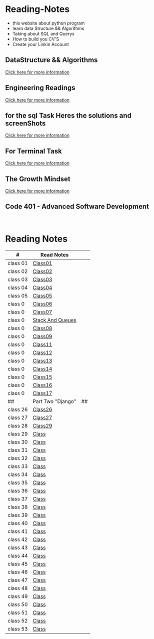 # Reading-Notes

* this website about python program
* learn data Structure && Algorithms 
* Taking about SQL and Querys 
* How to build you CV'S 
* Create your Linkin Account 


## DataStructure && Algorithms 
[Click here for more information](./DataStructureAlgo.md)


## Engineering Readings
[Click here for more information](./EngineeringReadings.md)


## for the sql Task Heres the solutions and screenShots
[Click here for more information](./SQL.md)


## For Terminal Task 
[Click here for more information](./Terminal.md)

## The Growth Mindset
[Click here for more information](./TheGrowthMindset.MD)



<!-- ## Code 102 - Intro to Software Development

## Code 201 - Foundations of Software Development

## Code 301 - Intermediate Software Development -->

## Code 401 - Advanced Software Development

<!-- <table>
    <tr>
        <td>#</td>
        <td>class</td>
    </tr>
    <tr>
        
       
    </tr>

</table> -->

<br>

# Reading Notes
| # | Read Notes | |  
| --- | --- | ---
| class 01 | [Class01](./Part1/class01.md) 
| class 02 | [Class02](./Part1/class02.md) 
| class 03 | [Class03](./Part1/class03.md) 
| class 04 | [Class04](./Part1/class04.md) 
| class 05 | [Class05](./Part1/class05.md) 
| class 0  | [Class06](./Part1/class06.md) 
| class 0  | [Class07](./Part1/class07.md) 
| class 0  | [Stack And Queues ](./Part1/StackandQueues.md) 
| class 0 | [Class08](./Part1/class08.md) 
| class 0 |  [Class09](./Part1/class09.md)
| class 0 |  [Class11](./Part1/class11.md)
| class 0 |  [Class12](./Part1/class12.md)
| class 0 |  [Class13](./Part1/class13.md)
| class 0 |  [Class14](./Part1/class14.md)
| class 0 |  [Class15](./Part1/class15.md)
| class 0 |  [Class16](./Part1/class16.md)
| class 0 |  [Class17](./Part1/class17.md)
| ## | Part Two "Django" | ##    
| class 26 |  [Class26](./Part2/Class26.md)
| class 27 |  [Class27](./Part2/Class27.md)
| class 28 |  [Class29](./Part2/Class29.md)
| class 29 |  [Class](./Part2/hash_Tables.md)
| class 30 |  [Class]()
| class 31 |  [Class]()
| class 32 |  [Class]()
| class 33 |  [Class]()
| class 34 |  [Class]()
| class 35 |  [Class]()
| class 36 |  [Class]()
| class 37 |  [Class]()
| class 38 |  [Class]()
| class 39 |  [Class]()
| class 40 |  [Class]()
| class 41 |  [Class]()
| class 42 |  [Class]()
| class 43 |  [Class]()
| class 44 |  [Class]()
| class 45 |  [Class]()
| class 46 |  [Class]()
| class 47 |  [Class]()
| class 48 |  [Class]()
| class 49 |  [Class]()
| class 50 |  [Class]()
| class 51 |  [Class]()
| class 52 |  [Class]()
| class 53 |  [Class]()









